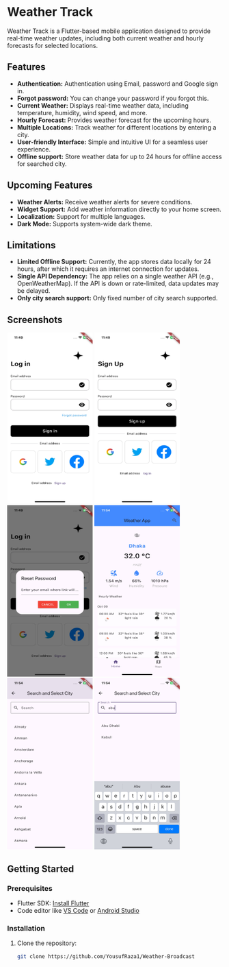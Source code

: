 # Weather Track

Weather Track is a Flutter-based mobile application designed to provide real-time weather updates, including both current weather and hourly forecasts for selected locations.

## Features

- **Authentication:** Authentication using Email, password and Google sign in.
- **Forgot password:** You can change your password if you forgot this.
- **Current Weather:** Displays real-time weather data, including temperature, humidity, wind speed, and more.
- **Hourly Forecast:** Provides weather forecast for the upcoming hours.
- **Multiple Locations:** Track weather for different locations by entering a city.
- **User-friendly Interface:** Simple and intuitive UI for a seamless user experience.
- **Offline support:** Store weather data for up to 24 hours for offline access for searched city.


## Upcoming Features

- **Weather Alerts:** Receive weather alerts for severe conditions.
- **Widget Support:** Add weather information directly to your home screen.
- **Localization:** Support for multiple languages.
- **Dark Mode:** Supports system-wide dark theme.

## Limitations

- **Limited Offline Support:** Currently, the app stores data locally for 24 hours, after which it requires an internet connection for updates.
- **Single API Dependency:** The app relies on a single weather API (e.g., OpenWeatherMap). If the API is down or rate-limited, data updates may be delayed.
- **Only city search support:** Only fixed number of city search supported.

## Screenshots

<!-- Add screenshots or UI previews once available -->
<img src="Screenshots/Image%20(7).jpeg" alt="Image description" width="200" height="400">
<img src="Screenshots/Image%20(8).jpeg" alt="Image description" width="200" height="400">
<img src="Screenshots/Image%20(9).jpeg" alt="Image description" width="200" height="400">
<img src="Screenshots/Image%20(10).jpeg" alt="Image description" width="200" height="400">
<img src="Screenshots/Image%20(11).jpeg" alt="Image description" width="200" height="400">
<img src="Screenshots/Image%20(12).jpeg" alt="Image description" width="200" height="400">



## Getting Started

### Prerequisites

- Flutter SDK: [Install Flutter](https://docs.flutter.dev/get-started/install)
- Code editor like [VS Code](https://code.visualstudio.com/) or [Android Studio](https://developer.android.com/studio)

### Installation

1. Clone the repository:

   ```bash
   git clone https://github.com/YousufRaza1/Weather-Broadcast


